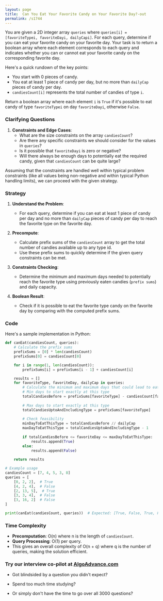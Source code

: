 ```yaml
---
layout: page
title:  Can You Eat Your Favorite Candy on Your Favorite Day?-out
permalink: /s1744
---
```

You are given a 2D integer array `queries` where `queries[i] = [favoriteTypei, favoriteDayi, dailyCapi]`. For each query, determine if you can eat your favorite candy on your favorite day. Your task is to return a boolean array where each element corresponds to each query and indicates whether you can or cannot eat your favorite candy on the corresponding favorite day.

Here's a quick rundown of the key points:
- You start with 0 pieces of candy.
- You eat at least 1 piece of candy per day, but no more than `dailyCap` pieces of candy per day.
- `candiesCount[i]` represents the total number of candies of type `i`.

Return a boolean array where each element `i` is `True` if it's possible to eat candy of type `favoriteTypei` on day `favoriteDayi`, otherwise `False`.

### Clarifying Questions
1. **Constraints and Edge Cases**:
   - What are the size constraints on the array `candiesCount`?
   - Are there any specific constraints we should consider for the values in `queries`?
   - Is it possible that `favoriteDayi` is zero or negative?
   - Will there always be enough days to potentially eat the required candy, given that `candiesCount` can be quite large?

Assuming that the constraints are handled well within typical problem constraints (like all values being non-negative and within typical Python handling limits), we can proceed with the given strategy.

### Strategy
1. **Understand the Problem**:
   - For each query, determine if you can eat at least 1 piece of candy per day and no more than `dailyCap` pieces of candy per day to reach the favorite type on the favorite day.

2. **Precompute**:
   - Calculate prefix sums of the `candiesCount` array to get the total number of candies available up to any type id.
   - Use these prefix sums to quickly determine if the given query constraints can be met.

3. **Constraints Checking**:
   - Determine the minimum and maximum days needed to potentially reach the favorite type using previously eaten candies (`prefix sums`) and daily capacity.

4. **Boolean Result**:
   - Check if it is possible to eat the favorite type candy on the favorite day by comparing with the computed prefix sums.

### Code
Here's a sample implementation in Python:

```python
def canEat(candiesCount, queries):
    # Calculate the prefix sums
    prefixSums = [0] * len(candiesCount)
    prefixSums[0] = candiesCount[0]

    for i in range(1, len(candiesCount)):
        prefixSums[i] = prefixSums[i - 1] + candiesCount[i]

    results = []
    for favoriteType, favoriteDay, dailyCap in queries:
        # Calculate the minimum and maximum days that could lead to eating this type of candy
        # Min days to start exactly at this type
        totalCandiesBefore = prefixSums[favoriteType] - candiesCount[favoriteType] if favoriteType > 0 else 0
        
        # Max days to start exactly at this type
        totalCandiesUptoAndIncludingType = prefixSums[favoriteType]
        
        # Check feasibility
        minDayToEatThisType = totalCandiesBefore // dailyCap
        maxDayToEatThisType = totalCandiesUptoAndIncludingType - 1
        
        if totalCandiesBefore <= favoriteDay <= maxDayToEatThisType:
            results.append(True)
        else:
            results.append(False)
    
    return results

# Example usage
candiesCount = [7, 4, 5, 3, 8]
queries = [
    [0, 2, 2],  # True
    [4, 2, 4],  # False
    [2, 13, 5],  # True
    [3, 3, 4],  # False
    [3, 16, 2]  # False
]

print(canEat(candiesCount, queries))  # Expected: [True, False, True, False, False]
```

### Time Complexity
- **Precomputation**: O(n) where n is the length of `candiesCount`.
- **Query Processing**: O(1) per query.
- This gives an overall complexity of O(n + q) where q is the number of queries, making the solution efficient.


### Try our interview co-pilot at [AlgoAdvance.com](https://algoAdvance.com)

- Got blindsided by a question you didn't expect?

- Spend too much time studying?

- Or simply don't have the time to go over all 3000 questions?

